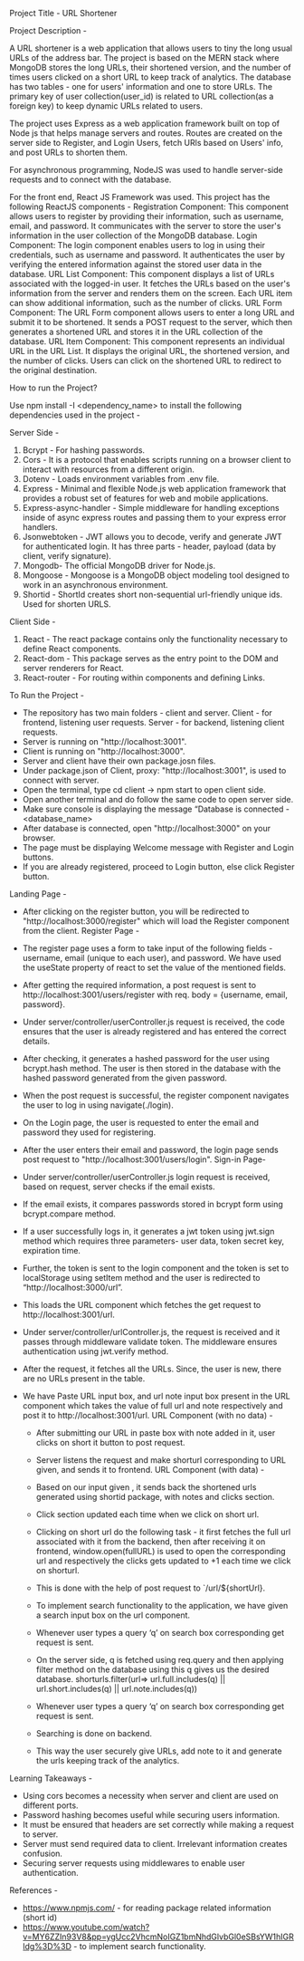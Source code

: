 ﻿Project Title - URL Shortener


Project Description - 


A URL shortener is a web application that allows users to tiny the long usual URLs of the address bar. The project is based on the MERN stack where MongoDB stores the long URLs, their shortened version, and the number of times users clicked on a short URL to keep track of analytics. 
The database has two tables - one for users' information and one to store URLs. The primary key of user collection(user_id) is related to URL collection(as a foreign key) to keep dynamic URLs related to users. 


The project uses Express as a web application framework built on top of Node js that helps manage servers and routes. Routes are created on the server side to Register, and Login Users, fetch URls based on Users' info, and post URLs to shorten them. 


For asynchronous programming, NodeJS was used to handle server-side requests and to connect with the database. 


For the front end, React JS Framework was used. This project has the following ReactJS components - 
Registration Component: This component allows users to register by providing their information, such as username, email, and password. It communicates with the server to store the user's information in the user collection of the MongoDB database. 
Login Component: The login component enables users to log in using their credentials, such as username and password. It authenticates the user by verifying the entered information against the stored user data in the database. 
URL List Component: This component displays a list of URLs associated with the logged-in user. It fetches the URLs based on the user's information from the server and renders them on the screen. Each URL item can show additional information, such as the number of clicks. 
URL Form Component: The URL Form component allows users to enter a long URL and submit it to be shortened. It sends a POST request to the server, which then generates a shortened URL and stores it in the URL collection of the database. 
URL Item Component: This component represents an individual URL in the URL List. It displays the original URL, the shortened version, and the number of clicks. Users can click on the shortened URL to redirect to the original destination.


How to run the Project?


Use npm install -I <dependency_name> to install the following dependencies used in the project -


Server Side -
1. Bcrypt - For hashing passwords.
2. Cors - It is a protocol that enables scripts running on a browser client to interact with resources from a different origin.
3. Dotenv - Loads environment variables from .env file.
4. Express - Minimal and flexible Node.js web application framework that provides a robust set of features for web and mobile applications.
5. Express-async-handler - Simple middleware for handling exceptions inside of async express routes and passing them to your express error handlers.
6. Jsonwebtoken - JWT allows you to decode, verify and generate JWT for authenticated login. It has three parts - header, payload (data by client, verify signature).
7. Mongodb- The official MongoDB driver for Node.js.
8. Mongoose - Mongoose is a MongoDB object modeling tool designed to work in an asynchronous environment.
9. Shortid - ShortId creates short non-sequential url-friendly unique ids. Used for shorten URLS.


Client Side -
1. React - The react package contains only the functionality necessary to define React components. 
2. React-dom - This package serves as the entry point to the DOM and server renderers for React. 
3. React-router - For routing within components and defining Links.






To Run the Project - 
* The repository has two main folders - client and server.
Client - for frontend, listening user requests.
Server - for backend, listening client requests.
* Server is running on "http://localhost:3001".
* Client is running on "http://localhost:3000".
* Server and client have their own package.josn files.
* Under package.json of Client, proxy: "http://localhost:3001", is used to connect with server.
* Open the terminal, type cd client -> npm start to open client side.
* Open another terminal and do follow the same code to open server side.
* Make sure console is displaying the message “Database is connected - <database_name>
* After database is connected, open "http://localhost:3000" on your browser.
* The page must be displaying Welcome message with Register and Login buttons.
* If you are already registered, proceed to Login button, else click Register button. 
        
Landing Page -
          
 




















* After clicking on the register button, you will be redirected to "http://localhost:3000/register" which will load the Register component from the client.
        Register Page -  
        


























* The register page uses a form to take input of the following fields - username, email (unique to each user), and password. We have used the useState property of react to set the value of the mentioned fields.
* After getting the required information, a post request is sent to http://localhost:3001/users/register with req. body = {username, email, password}.
* Under server/controller/userController.js request is received, the code ensures that the user is already registered and has entered the correct details. 
* After checking, it generates a hashed password for the user using bcrypt.hash method. The user is then stored in the database with the hashed password generated from the given password.
* When the post request is successful, the register component navigates the user to log in using navigate(./login).
* On the Login page, the user is requested to enter the email and password they used for registering.
* After the user enters their email and password, the login page sends post request to "http://localhost:3001/users/login".
Sign-in Page-
* Under server/controller/userController.js login request is received, based on request, server checks if the email exists.  
* If the email exists, it compares passwords stored in bcrypt form using bcrypt.compare method. 
* If a user successfully logs in, it generates a jwt token using jwt.sign method which requires three parameters- user data, token secret key, expiration time. 
* Further, the token is sent to the login component and the token is set to   localStorage using setItem method and the user is redirected to “http://localhost:3000/url”.
* This loads the URL component which fetches the get request to http://localhost:3001/url. 
* Under server/controller/urlController.js, the request is received and it passes through middleware validate token. The middleware ensures authentication using jwt.verify method.
* After the request, it fetches all the URLs. Since, the user is new, there are no URLs present in the table.
* We have Paste URL input box, and url note input box present in the URL component which takes the value of full url and note respectively and post it to http://localhost:3001/url.
URL Component (with no data) -   


   * After submitting our URL in paste box with note added in it, user clicks on short it button to post request.
   * Server listens the request and make shorturl corresponding to URL given, and sends it to frontend.
URL Component (with  data) -   
   * Based on our input given , it sends back the shortened urls generated using shortid package, with notes and clicks section.
   * Click section updated each time when we click on short url.
   * Clicking on short url do the following task - it first fetches the full url associated with it from the backend, then after receiving it on frontend, window.open(fullURL) is used to open the corresponding url and respectively the clicks gets updated to +1 each time we click on shorturl.
   * This is done with the help of post request to `/url/${shortUrl}.
   * To implement search functionality to the application, we have given a search input box on the url component.
   * Whenever user types a query ‘q’ on search box corresponding get request is sent.
   * On the server side, q is fetched using req.query and then applying filter method on the database using this q gives us the desired database.
shorturls.filter(url=> url.full.includes(q) || url.short.includes(q) || url.note.includes(q))


   * Whenever user types a query ‘q’ on search box corresponding get request is sent.
   * Searching is done on backend.
   * This way the user securely give URLs, add note to it and generate the urls keeping track of the analytics.


Learning Takeaways -


   * Using cors becomes a necessity when server and client are used on different ports.
   * Password hashing becomes useful while securing users information.
   * It must be ensured that headers are set correctly while making a request to server.
   * Server must send required data to client. Irrelevant information creates confusion. 
   * Securing server requests using middlewares to enable user authentication.


References -
   * https://www.npmjs.com/ - for reading package related information (short id)
   * https://www.youtube.com/watch?v=MY6ZZIn93V8&pp=ygUcc2VhcmNoIGZ1bmNhdGlvbGl0eSBsYW1hIGRldg%3D%3D - to implement search functionality.